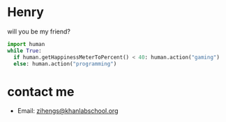 # Henry
will you be my friend?

```py
import human
while True:
  if human.getHappinessMeterToPercent() < 40: human.action("gaming")
  else: human.action("programming")
```

# contact me
- Email: zihengs@khanlabschool.org
